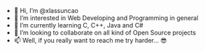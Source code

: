 - 👋 Hi, I’m @xlassuncao
- 👀 I’m interested in Web Developing and Programming in general
- 🌱 I’m currently learning C, C++, Java and C#
- 💞️ I’m looking to collaborate on all kind of Open Source projects
- 📫 Well, if you really want to reach me try harder... 😎

<!---
xlassuncao/xlassuncao is a ✨ special ✨ repository because its `README.md` (this file) appears on your GitHub profile.
You can click the Preview link to take a look at your changes.
--->

